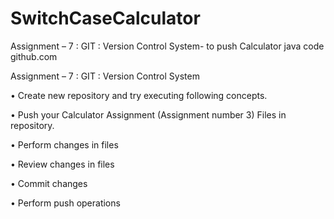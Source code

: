 # SwitchCaseCalculator
Assignment – 7 : GIT : Version Control System- to push Calculator java code github.com 

Assignment – 7 :
GIT : Version Control System

• Create new repository and try executing following concepts.

• Push your Calculator Assignment (Assignment number 3) Files in repository.

• Perform changes in files

• Review changes in files

• Commit changes

• Perform push operations
